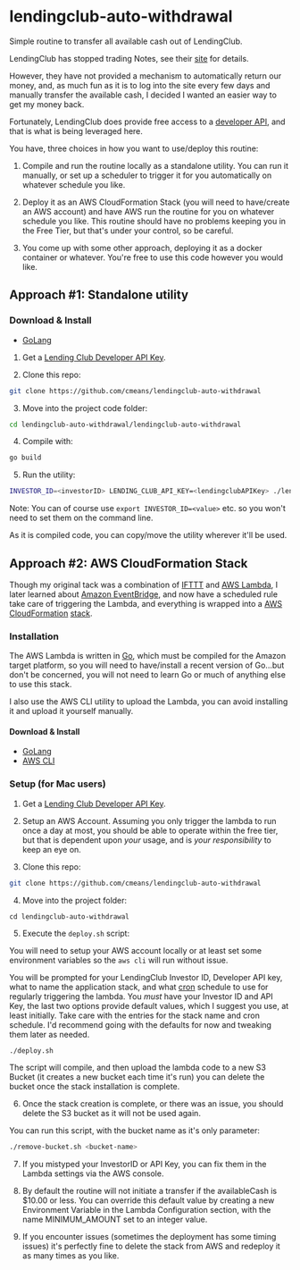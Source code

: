 # lendingclub-auto-withdrawal

Simple routine to transfer all available cash out of LendingClub.

LendingClub has stopped trading Notes, see their [site](https://www.lendingclub.com/account/summary.action) for details.

However, they have not provided a mechanism to automatically return our money, and, as much fun as it is to log into the site every few days and manually transfer the available cash, I decided I wanted an easier way to get my money back.

Fortunately, LendingClub does provide free access to a [developer API](https://www.lendingclub.com/developers), and that is what is being leveraged here.

You have, three choices in how you want to use/deploy this routine:

1. Compile and run the routine locally as a standalone utility.  You can run it manually, or set up a scheduler to trigger it for you automatically on whatever schedule you like.

2. Deploy it as an AWS CloudFormation Stack (you will need to have/create an AWS account) and have AWS run the routine for you on whatever schedule you like.  This routine should have no problems keeping you in the Free Tier, but that's under your control, so be careful.

3. You come up with some other approach, deploying it as a docker container or whatever.  You're free to use this code however you would like.

## Approach #1: Standalone utility

### Download & Install

* [GoLang](https://golang.org/dl/)

1. Get a [Lending Club Developer API Key](https://www.lendingclub.com/account/profile.action).

2. Clone this repo:
```bash
git clone https://github.com/cmeans/lendingclub-auto-withdrawal
```

3. Move into the project code folder:
```bash
cd lendingclub-auto-withdrawal/lendingclub-auto-withdrawal
```

4. Compile with:
```bash
go build
```

5. Run the utility:
```bash
INVESTOR_ID=<investorID> LENDING_CLUB_API_KEY=<lendingclubAPIKey> ./lendingclub-auto-withdrawal --local
```
Note: You can of course use `export INVESTOR_ID=<value>` etc. so you won't need to set them on the command line.

As it is compiled code, you can copy/move the utility wherever it'll be used.

## Approach #2: AWS CloudFormation Stack

Though my original tack was a combination of [IFTTT](https://ifttt.com) and [AWS Lambda](https://aws.amazon.com/lambda/), I later learned about [Amazon EventBridge](https://aws.amazon.com/eventbridge/), and now have a scheduled rule take care of triggering the Lambda, and everything is wrapped into a [AWS CloudFormation](https://docs.aws.amazon.com/cloudformation/index.html) [stack](https://docs.aws.amazon.com/AWSCloudFormation/latest/UserGuide/stacks.html).

### Installation

The AWS Lambda is written in [Go](https://golang.org/), which must be compiled for the Amazon target platform, so you will need to have/install a recent version of Go...but don't be concerned, you will not need to learn Go or much of anything else to use this stack.

I also use the AWS CLI utility to upload the Lambda, you can avoid installing it and upload it yourself manually.

#### Download & Install

* [GoLang](https://golang.org/dl/)
* [AWS CLI](https://aws.amazon.com/cli/)

### Setup (for Mac users)

1. Get a [Lending Club Developer API Key](https://www.lendingclub.com/account/profile.action).

2. Setup an AWS Account.  Assuming you only trigger the lambda to run once a day at most, you should be able to operate within the free tier, but that is dependent upon *your* usage, and is *your responsibility* to keep an eye on.

3. Clone this repo:
```bash
git clone https://github.com/cmeans/lendingclub-auto-withdrawal
```

4. Move into the project folder:
```
cd lendingclub-auto-withdrawal
```

5. Execute the `deploy.sh` script:

You will need to setup your AWS account locally or at least set some environment variables so the `aws cli` will run without issue.

You will be prompted for your LendingClub Investor ID, Developer API key, what to name the application stack, and what [cron](https://docs.aws.amazon.com/lambda/latest/dg/services-cloudwatchevents-expressions.html) schedule to use for regularly triggering the lambda.
You *must* have your Investor ID and API Key, the last two options provide default values, which I suggest you use, at least initially.
Take care with the entries for the stack name and cron schedule. I'd recommend going with the defaults for now and tweaking them later as needed.

```bash
./deploy.sh
```

The script will compile, and then upload the lambda code to a new S3 Bucket (it creates a new bucket each time it's run) you can delete the bucket once the stack installation is complete.

6. Once the stack creation is complete, or there was an issue, you should delete the S3 bucket as it will not be used again.

You can run this script, with the bucket name as it's only parameter:

```bash
./remove-bucket.sh <bucket-name>
```

7. If you mistyped your InvestorID or API Key, you can fix them in the Lambda settings via the AWS console.

8. By default the routine will not initiate a transfer if the availableCash is $10.00 or less.  You can override this default value by creating a new Environment Variable in the Lambda Configuration section, with the name MINIMUM_AMOUNT set to an integer value.

9. If you encounter issues (sometimes the deployment has some timing issues) it's perfectly fine to delete the stack from AWS and redeploy it as many times as you like.
